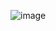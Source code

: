 ![image](https://user-images.githubusercontent.com/43849911/81484444-2184f280-9263-11ea-8485-2a0b6a76aec1.png)
